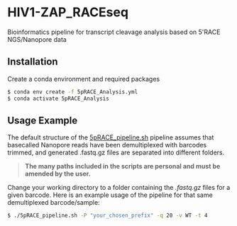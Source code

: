 # HIV1-ZAP_RACEseq
Bioinformatics pipeline for transcript cleavage analysis based on 5'RACE NGS/Nanopore data

## Installation
Create a conda environment and required packages

```bash
$ conda env create -f 5pRACE_Analysis.yml
$ conda activate 5pRACE_Analysis
```

## Usage Example

The default structure of the [5pRACE_pipeline.sh](code%2F5pRACE_pipeline.sh) pipeline assumes that basecalled Nanopore reads have been demultiplexed with barcodes trimmed, and generated .fastq.gz files are separated into different folders.

>**The many paths included in the scripts are personal and must be amended by the user.**

Change your working directory to a folder containing the *.fastq.gz* files for a given barcode. Here is an example usage of the pipeline for that same demultiplexed barcode/sample:

```bash
$ ./5pRACE_pipeline.sh -P "your_chosen_prefix" -q 20 -v WT -t 4
```
